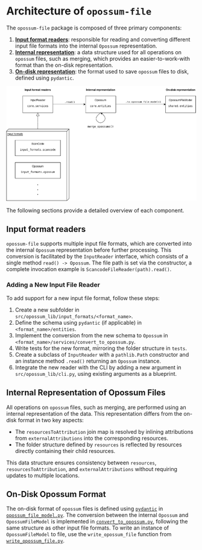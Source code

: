 <!--
SPDX-FileCopyrightText: TNG Technology Consulting GmbH <https://www.tngtech.com>

SPDX-License-Identifier: Apache-2.0
-->

# Architecture of `opossum-file`

The `opossum-file` package is composed of three primary components:

1. [**Input format readers**](#input-format-readers): responsible for reading and converting different input file formats into the internal `Opossum` representation.
1. [**Internal representation**](#internal-representation-of-opossum-files): a data structure used for all operations on `opossum` files, such as merging, which provides an easier-to-work-with format than the on-disk representation.
1. [**On-disk representation**](#on-disk-opossum-format): the format used to save `opossum` files to disk, defined using `pydantic`.

![Architecture diagram](opossum-file-architecture.png)

The following sections provide a detailed overview of each component.

## Input format readers

`opossum-file` supports multiple input file formats, which are converted into the internal `Opossum` representation before further processing. This conversion is facilitated by the `InputReader` interface, which consists of a single method `read() -> Opossum`. The file path is set via the constructor, a complete invocation example is `ScancodeFileReader(path).read()`.

### Adding a New Input File Reader

To add support for a new input file format, follow these steps:

1. Create a new subfolder in `src/opossum_lib/input_formats/<format_name>`.
1. Define the schema using `pydantic` (if applicable) in `<format_name>/entities`.
1. Implement the conversion from the new schema to `Opossum` in `<format_name>/services/convert_to_opossum.py`.
1. Write tests for the new format, mirroring the folder structure in `tests`.
1. Create a subclass of `InputReader` with a `pathlib.Path` constructor and an instance method `.read()` returning an `Opossum` instance.
1. Integrate the new reader with the CLI by adding a new argument in `src/opossum_lib/cli.py`, using existing arguments as a blueprint.

## Internal Representation of Opossum Files

All operations on `opossum` files, such as merging, are performed using an internal representation of the data. This representation differs from the on-disk format in two key aspects:

- The `resourcesToAttribution` join map is resolved by inlining attributions from `externalAttributions` into the corresponding resources.
- The folder structure defined by `resources` is reflected by resources directly containing their child resources.

This data structure ensures consistency between `resources`, `resourcesToAttribution`, and `externalAttributions` without requiring updates to multiple locations.

## On-Disk Opossum Format

The on-disk format of `opossum` files is defined using [`pydantic`](https://docs.pydantic.dev/latest/) in [`opossum_file_model.py`](../src/opossum_lib/shared/entities/opossum_file_model.py). The conversion between the internal `Opossum` and `OpossumFileModel` is implemented in [`convert_to_opossum.py`](src/opossum_lib/input_formats/opossum/services/convert_to_opossum.py), following the same structure as other input file formats. To write an instance of `OpossumFileModel` to file, use the `write_opossum_file` function from [`write_opossum_file.py`](../src/opossum_lib/core/services/write_opossum_file.py).
